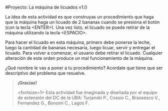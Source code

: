 #Proyecto: La máquina de licuados v1.0

La idea de esta actividad es que construyas un procedimiento que haga que la máquina haga un licuado
de 2 bananas cuando se presiona el botón (con la tecla <ENTER\>).
Una vez listo, el licuado se puede retirar de la máquina utilizando la tecla <ESPACIO\>.

Para hacer el licuado en esta máquina, primero debe ponerse la leche, luego la cantidad de bananas 
necesaria, luego licuar, servir y entregar el licuado.
Para volver a comenzar, el usuario debe retirar el licuado.
Cualquier alteración de este orden produce un mal funcionamiento de la máquina.

¿Qué nombre le vas a poner a tu procedimiento?
Acordate que tiene que ser descriptivo del problema que resuelve.

> **¡Gracias!**
>
> <fontsize=1>
> Esta actividad fue imaginada y diseñada por el equipo de extensión del DC de la UBA: 
> Turjanski P., Cossio C., Brassesco V.,  Fernandez G., Bonomi C., Lagos F.
> </fontsize>

